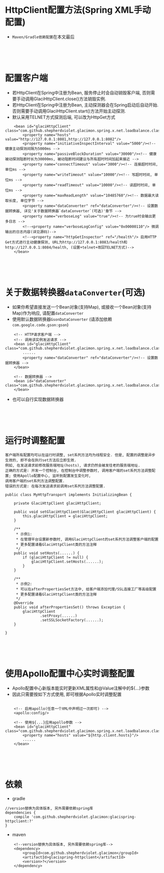 # HttpClient配置方法(Spring XML手动配置)

* `Maven/Gradle依赖配置`在本文最后

<br>
<br>
<br>

# 配置客户端

* 若HttpClient在Spring中注册为Bean, 服务停止时会自动销毁客户端, 否则需要手动调用GlaciHttpClient.close()方法销毁实例.
* 若HttpClient在Spring中注册为Bean, 主动探测器会在Spring启动后自动开始. 否则需要手动调用GlaciHttpClient.start()方法开始主动探测.
* 默认采用TELNET方式探测后端, 可以改为HttpGet方式

```text
    <bean id="glaciHttpClient" class="com.github.shepherdviolet.glacimon.spring.x.net.loadbalance.classic.GlaciHttpClient">
        <property name="hosts" value="http://127.0.0.1:8081,http://127.0.0.1:8082"/>
        <property name="initiativeInspectInterval" value="5000"/><!-- 健康主动探测间隔为5000ms -->
        <property name="passiveBlockDuration" value="30000"/><!-- 健康被动探测阻断时长为30000ms, 被动阻断时间建议与所有超时时间加起来接近 -->
        <property name="connectTimeout" value="3000"/><!-- 连接超时时间, 单位ms -->
        <property name="writeTimeout" value="10000"/><!-- 写超时时间, 单位ms -->
        <property name="readTimeout" value="10000"/><!-- 读超时时间, 单位ms -->
        <property name="maxReadLength" value="10485760"/><!-- 数据最大读取长度, 单位字节 -->
        <property name="dataConverter" ref="dataConverter"/><!-- 设置数据转换器, 详见'关于数据转换器`dataConverter`(可选)'章节 -->
        <property name="verboseLog" value="true"/><!-- 为true时会输出更多日志 -->
        <!--<property name="verboseLogConfig" value="0x00000110"/> 微调输出的日志内容(详见源码)-->
        <!--<property name="httpGetInspector" ref="/health"/> 启用HTTP Get方式进行主动健康探测, URL为http://127.0.0.1:8083/health和http://127.0.0.1:8084/health, (设置+telnet+改回TELNET方式)-->
    </bean>
```

<br>
<br>
<br>

# 关于数据转换器`dataConverter`(可选)

* 如果你希望直接发送一个Bean对象(支持Map), 或接收一个Bean对象(支持Map)作为响应, 请配置`dataConverter`
* 使用默认数据转换器`GsonDataConverter` (请添加依赖`com.google.code.gson:gson`)

```text
    <!-- HTTP请求客户端 -->
    <!-- 调用该实例发送请求 -->
    <bean id="glaciHttpClient" class="com.github.shepherdviolet.glacimon.spring.x.net.loadbalance.classic.GlaciHttpClient">
        ......
        <property name="dataConverter" ref="dataConverter"/><!-- 设置数据转换器 -->
    </bean>
    
    <!-- 数据转换器 -->
    <bean id="dataConverter" class="com.github.shepherdviolet.glacimon.spring.x.net.loadbalance.classic.GsonDataConverter">
    </bean>
```

* 也可以自行实现数据转换器

<br>
<br>
<br>

# 运行时调整配置

```text
客户端所有配置均可以在运行时调整, set系列方法均为线程安全. 但是, 配置的调整是异步生效的, 即不会在执行set方法后立即生效. 
例如, 在发送请求前修改服务端地址(hosts), 请求仍然会被发往老的服务端地址. 
正确的方式是: 开发一个控制台, 在控制台中调整参数时, 调用客户端的set系列方法调整配置; 使用Apollo配置中心, 监听到配置发生变化时, 
调用客户端的set系列方法调整配置. 
错误的方式是: 在每次发送请求前调用set系列方法调整配置. 
```

```text
public class MyHttpTransport implements InitializingBean {

    private GlaciHttpClient glaciHttpClient;
    
    public void setGlaciHttpClient(GlaciHttpClient glaciHttpClient) {
        this.glaciHttpClient = glaciHttpClient;
    }

    /**
     * 示例1:
     * 在管理平台设置新参数时, 调用GlaciHttpClient的set系列方法调整客户端的配置
     * 更多配置请看GlaciHttpClient类的方法注释
     */
    public void setHosts(......) {
        if (glaciHttpClient != null) {
            glaciHttpClient.setHosts(......);
        }
    }
    
    /**
     * 示例2:
     * 可以在afterPropertiesSet方法中, 给客户端添加代理/SSL连接工厂等高级配置
     * 更多配置请看GlaciHttpClient类的方法注释
     */
    @Override
    public void afterPropertiesSet() throws Exception {
        glaciHttpClient
                .setProxy(......)
                .setSSLSocketFactory(......);
    }

}
```

<br>
<br>
<br>

# 使用Apollo配置中心实时调整配置

* Apollo配置中心新版本能实时更新XML属性和@Value注解中的${...}参数
* 因此只需要按如下方式使用, 即可根据Apollo实时调整配置

```text

    <!-- 启用apollo(任意一个XML中声明过一次即可) -->
    <apollo:config/>

    <!-- 使用${...}应用apollo参数 -->
    <bean id="glaciHttpClient" class="com.github.shepherdviolet.glacimon.spring.x.net.loadbalance.classic.GlaciHttpClient">
        <property name="hosts" value="${http.client.hosts}"/>
        ......
    </bean>
```

<br>
<br>
<br>

# 依赖

* gradle

```text
//version替换为具体版本, 另外需要依赖spring库
dependencies {
    compile 'com.github.shepherdviolet.glacimon:glacispring-httpclient:?'
}
```

* maven

```maven
    <!--version替换为具体版本, 另外需要依赖spring库-->
    <dependency>
        <groupId>com.github.shepherdviolet.glacimon</groupId>
        <artifactId>glacispring-httpclient</artifactId>
        <version>?</version>
    </dependency>
```
